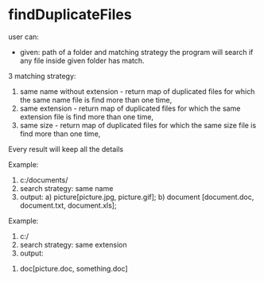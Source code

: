 # findDuplicateFiles

user can:
- given: path of a folder and matching strategy
the program will search if any file inside given folder has match.

3 matching strategy:
1. same name without extension - return map of duplicated files for which the same name file is find more than one time,
2. same extension - return map of duplicated files for which the same extension file is find more than one time,
3. same size - return map of duplicated files for which the same size file is find more than one time,

Every result will keep all the details 

Example:
1. c:/documents/
2. search strategy: same name
3. output: 
a) picture[picture.jpg, picture.gif]; b) document [document.doc, document.txt, document.xls];

Example:
1. c:/
2. search strategy: same extension
3. output: 
1) doc[picture.doc, something.doc]
